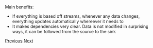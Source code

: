 Main benefits:

- If everything is based off streams, whenever any data changes, everything updates automatically whereever it needs to
- It makes dependencies very clear. Data is not modified in surprising ways, it can be followed from the source to the sink

[Previous](./19.md) [Next](./21.md)